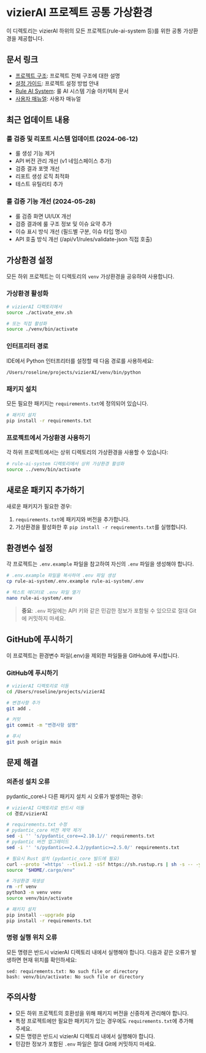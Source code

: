 # vizierAI 프로젝트 공통 가상환경

이 디렉토리는 vizierAI 하위의 모든 프로젝트(rule-ai-system 등)를 위한 공통 가상환경을 제공합니다.

## 문서 링크

- [프로젝트 구조](docs/project_structure.md): 프로젝트 전체 구조에 대한 설명
- [설정 가이드](docs/setup_guide.md): 프로젝트 설정 방법 안내
- [Rule AI System](docs/rule-ai-system/technical-architecture.md): 룰 AI 시스템 기술 아키텍처 문서
- [사용자 매뉴얼](docs/rule-ai-system/user-manual.md): 사용자 매뉴얼

## 최근 업데이트 내용

### 룰 검증 및 리포트 시스템 업데이트 (2024-06-12)
- 룰 생성 기능 제거
- API 버전 관리 개선 (v1 네임스페이스 추가)
- 검증 결과 포맷 개선
- 리포트 생성 로직 최적화
- 테스트 유틸리티 추가

### 룰 검증 기능 개선 (2024-05-28)
- 룰 검증 화면 UI/UX 개선
- 검증 결과에 룰 구조 정보 및 이슈 요약 추가
- 이슈 표시 방식 개선 (필드별 구분, 이슈 타입 명시)
- API 호출 방식 개선 (/api/v1/rules/validate-json 직접 호출)

## 가상환경 설정

모든 하위 프로젝트는 이 디렉토리의 `venv` 가상환경을 공유하여 사용합니다.

### 가상환경 활성화

```bash
# vizierAI 디렉토리에서
source ./activate_env.sh

# 또는 직접 활성화
source ./venv/bin/activate
```

### 인터프리터 경로

IDE에서 Python 인터프리터를 설정할 때 다음 경로를 사용하세요:

```
/Users/roseline/projects/vizierAI/venv/bin/python
```

### 패키지 설치

모든 필요한 패키지는 `requirements.txt`에 정의되어 있습니다.

```bash
# 패키지 설치
pip install -r requirements.txt
```

### 프로젝트에서 가상환경 사용하기

각 하위 프로젝트에서는 상위 디렉토리의 가상환경을 사용할 수 있습니다:

```bash
# rule-ai-system 디렉토리에서 상위 가상환경 활성화
source ../venv/bin/activate
```

## 새로운 패키지 추가하기

새로운 패키지가 필요한 경우:

1. `requirements.txt`에 패키지와 버전을 추가합니다.
2. 가상환경을 활성화한 후 `pip install -r requirements.txt`를 실행합니다.

## 환경변수 설정

각 프로젝트는 `.env.example` 파일을 참고하여 자신의 `.env` 파일을 생성해야 합니다.

```bash
# .env.example 파일을 복사하여 .env 파일 생성
cp rule-ai-system/.env.example rule-ai-system/.env

# 텍스트 에디터로 .env 파일 열기
nano rule-ai-system/.env
```

> **중요**: `.env` 파일에는 API 키와 같은 민감한 정보가 포함될 수 있으므로 절대 Git에 커밋하지 마세요.

## GitHub에 푸시하기

이 프로젝트는 환경변수 파일(.env)을 제외한 파일들을 GitHub에 푸시합니다.

### GitHub에 푸시하기

```bash
# vizierAI 디렉토리로 이동
cd /Users/roseline/projects/vizierAI

# 변경사항 추가
git add .

# 커밋
git commit -m "변경사항 설명"

# 푸시
git push origin main
```

## 문제 해결

### 의존성 설치 오류

pydantic_core나 다른 패키지 설치 시 오류가 발생하는 경우:

```bash
# vizierAI 디렉토리로 반드시 이동
cd 경로/vizierAI

# requirements.txt 수정
# pydantic_core 버전 제약 제거
sed -i '' 's/pydantic_core==2.10.1//' requirements.txt
# pydantic 버전 업그레이드
sed -i '' 's/pydantic==2.4.2/pydantic>=2.5.0/' requirements.txt

# 필요시 Rust 설치 (pydantic_core 빌드에 필요)
curl --proto '=https' --tlsv1.2 -sSf https://sh.rustup.rs | sh -s -- -y
source "$HOME/.cargo/env"

# 가상환경 재생성
rm -rf venv
python3 -m venv venv
source venv/bin/activate

# 패키지 설치
pip install --upgrade pip
pip install -r requirements.txt
```

### 명령 실행 위치 오류

모든 명령은 반드시 vizierAI 디렉토리 내에서 실행해야 합니다. 다음과 같은 오류가 발생하면 현재 위치를 확인하세요:

```
sed: requirements.txt: No such file or directory
bash: venv/bin/activate: No such file or directory
```

## 주의사항

- 모든 하위 프로젝트의 호환성을 위해 패키지 버전을 신중하게 관리해야 합니다.
- 특정 프로젝트에만 필요한 패키지가 있는 경우에도 `requirements.txt`에 추가해 주세요.
- 모든 명령은 반드시 vizierAI 디렉토리 내에서 실행해야 합니다.
- 민감한 정보가 포함된 `.env` 파일은 절대 Git에 커밋하지 마세요. 